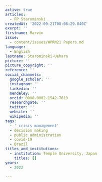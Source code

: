 ```yaml
---
active: true
articles:
  - FP_Starominski
createdAt: '2022-09-21T08:08:29.840Z'
exerpt: ''
firstname: Marvin
issue:
  - content/issues/WPRN21 Papers.md
language:
  - English
lastname: Starominski-Uehara
picture: ''
picture_copyright: ''
reference: ''
social_channels:
  google_scholar: ''
  instagram: ''
  linkedin: ''
  mendeley: ''
  orcid: 0000-0002-1542-7619
  researchgate: ''
  twitter: ''
  website: ''
  wikipedia: ''
tags:
  - ' crisis management'
  - decision making
  - public administration
  - covid-19
  - Brazil
titles_and_institutions:
  - institution: Temple University, Japan
    titles: []
years:
  - 2022

---
```

